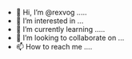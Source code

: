 - 👋 Hi, I’m @rexvog .....
- 👀 I’m interested in ...
- 🌱 I’m currently learning .....
- 💞️ I’m looking to collaborate on ...
- 📫 How to reach me ....

<!---
rexvog/rexvog is a ✨ special ✨ repository because its `README.md` (this file) appears on your GitHub profile.
You can click the Preview link to take a look at your changes.
--->
